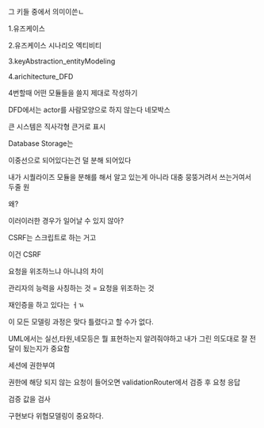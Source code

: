 



그 키들 중에서 의미이쓴ㄴ 



1.유즈케이스

2.유즈케이스 시나리오 엑티비티

3.keyAbstraction_entityModeling

4.arichitecture_DFD



4번할때 어떤 모듈들을 쓸지 제대로 작성하기

DFD에서는 actor를 사람모양으로 하지 않는다 네모박스

큰 시스템은 직사각형 큰거로 표시

Database Storage는 

이중선으로 되어있다는건 덜 분해 되어있다

내가 시퀄라이즈 모듈을 분해를 해서 알고 있는게 아니라 대충 뭉뚱거려서 쓰는거여서 두줄 원





왜?

이러이러한 경우가 일어날 수 있지 않아?



CSRF는 스크립트로 하는 거고



이건 CSRF



요청을 위조하느냐 아니냐의 차이



관리자의 능력을 사칭하는 것 = 요청을 위조하는 것



재인증을 하고 있다는 ㅓㄳ



이 모든 모델링 과정은 맞다 틀렸다고 할 수가 없다.

UML에서는 실선,타원,네모등은 뭘 표현하는지 알려줘야하고 내가 그린 의도대로 잘 전달이 됬는지가 중요함





세션에 권한부여

권한에 해당 되지 않는 요청이 들어오면 validationRouter에서 검증 후 요청 응답



검증 값을 검사





구현보다 위협모델링이 중요하다.